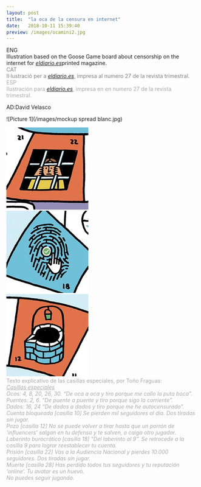 ```yaml
---
layout: post
title:  "la oca de la censura en internet"
date:   2018-10-11 15:39:40
preview: /images/ocamini2.jpg
---
```

<div class="row">

  <div class="column">
  ENG<br>
  Illustration based on the Goose Game board about censorship on the internet for <a href="https://www.eldiario.es/cuadernos/"><i>eldiario.es</i></a>printed magazine.

  <div class="column">
  <font color="#808080">CAT<br>
  Il·lustració per a <a href="https://www.eldiario.es/cuadernos/"><i>eldiario.es</i></a>, impresa  al numero 27 de la revista trimestral.</font>
</div>

  <div class="column">
  <font color="#A9A9A9">ESP<br>
  Ilustración para <a href="https://www.eldiario.es/cuadernos/"><i>eldiario.es</i></a>, impresa en en numero 27 de la revista trimestral.
  </font>
  </div>

 </div>

 AD:David Velasco


![Picture 1](/images/mockup spread blanc.jpg)


<div class="row">

  <div class="column">
  <img src="/images/ocadetall1.jpg" alt="drawing">
  </div>

  <div class="column">
  <img src="/images/ocadetall2.jpg" alt="drawing">
  </div>

  <div class="column">
  <img src="/images/ocadetall3.jpg" alt="drawing">
  </div>

 </div>

 <font color="#A9A9A9">
 Texto explicativo de las casillas especiales, por Toño Fraguas:<br>
 <i><u>Casillas especiales</u><br>
Ocas: 4, 8, 20, 26, 30. “De oca a oca y tiro porque me callo la puta boca”.<br>
Puentes: 2, 6. “De puente a puente y tiro porque sigo la corriente”.<br>
Dados: 16, 24 “De dados a dados y tiro porque me he autocensurado”.<br>
Cuenta bloqueada [casilla 10] Se pierden mil seguidores al día. Dos
tiradas sin jugar.<br>
Pozo [casilla 12] No se puede volver a tirar hasta que un porrón de
‘influencers’ salgan en tu defensa y te salven, o caiga otro jugador.<br>
Laberinto burocrático [casilla 18] “Del laberinto al 9”. Se retrocede
a la casilla 9 para lograr reestablecer tu cuenta.<br>
Prisión [casilla 22] Vas a la Audiencia Nacional y pierdes 10.000
seguidores. Dos tiradas sin jugar.<br>
Muerte [casilla 28] Has perdido todos tus seguidores
y tu reputación ‘online’. Tu avatar es un huevo.<br>
No puedes seguir jugando.</i><br>
 </font>
